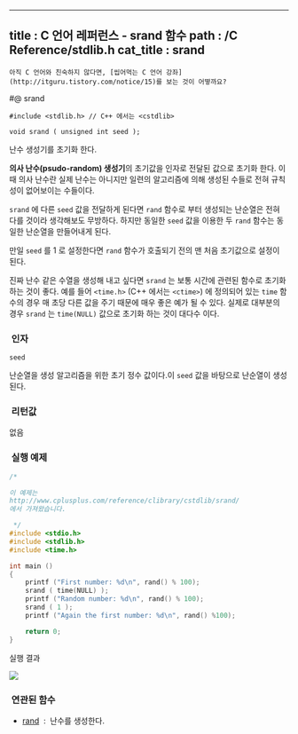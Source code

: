 ----------------
title : C 언어 레퍼런스 - srand 함수
path : /C Reference/stdlib.h
cat_title :  srand
--------------



```warning
아직 C 언어와 친숙하지 않다면, [씹어먹는 C 언어 강좌](http://itguru.tistory.com/notice/15)를 보는 것이 어떻까요?

```

#@ srand

```info
#include <stdlib.h> // C++ 에서는 <cstdlib>

void srand ( unsigned int seed );

```

난수 생성기를 초기화 한다.

**의사 난수(psudo-random) 생성기**의 초기값을 인자로 전달된 값으로 초기화 한다. 이때 의사 난수란 실제 난수는 아니지만 일련의 알고리즘에 의해 생성된 수들로 전혀 규칙성이 없어보이는 수들이다.

`srand` 에 다른 `seed` 값을 전달하게 된다면 `rand` 함수로 부터 생성되는 난순열은 전혀 다를 것이라 생각해보도 무방하다. 하지만 동일한 `seed` 값을 이용한 두 `rand` 함수는 동일한 난순열을 만들어내게 된다.

만일 `seed` 를 1 로 설정한다면 `rand` 함수가 호출되기 전의 맨 처음 초기값으로 설정이 된다.

진짜 난수 같은 수열을 생성해 내고 싶다면 `srand` 는 보통 시간에 관련된 함수로 초기화 하는 것이 좋다. 예를 들어 `<time.h>` (C++ 에서는 `<ctime>`) 에 정의되어 있는 `time` 함수의 경우 매 초당 다른 값을 주기 때문에 매우 좋은 예가 될 수 있다. 실제로 대부분의 경우 `srand` 는 `time(NULL)` 값으로 초기화 하는 것이 대다수 이다.


###  인자

`seed`

난순열을 생성 알고리즘을 위한 초기 정수 값이다.이 `seed` 값을 바탕으로 난순열이 생성된다.



###  리턴값




없음



###  실행 예제




```cpp
/*

이 예제는
http://www.cplusplus.com/reference/clibrary/cstdlib/srand/
에서 가져왔습니다.

 */
#include <stdio.h>
#include <stdlib.h>
#include <time.h>

int main ()
{
    printf ("First number: %d\n", rand() % 100);
    srand ( time(NULL) );
    printf ("Random number: %d\n", rand() % 100);
    srand ( 1 );
    printf ("Again the first number: %d\n", rand() %100);

    return 0;
}

```

실행 결과


![](http://img1.daumcdn.net/thumb/R1920x0/?fname=http%3A%2F%2Fcfile29.uf.tistory.com%2Fimage%2F13223D3B4DC8A03528E793)



###  연관된 함수

*  [rand](http://itguru.tistory.com/139)  :  난수를 생성한다.
